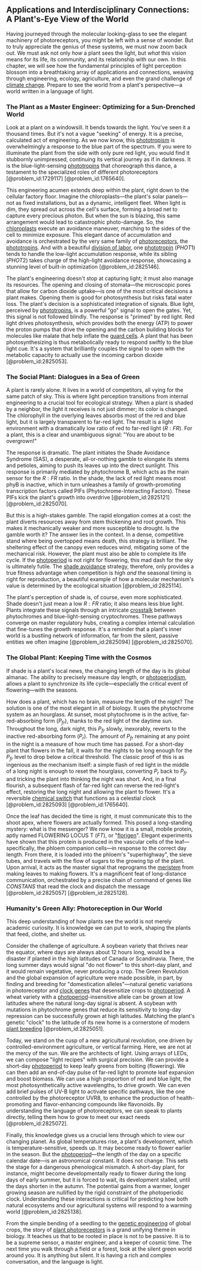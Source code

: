 ## Applications and Interdisciplinary Connections: A Plant's-Eye View of the World

Having journeyed through the molecular looking-glass to see the elegant machinery of photoreceptors, you might be left with a sense of wonder. But to truly appreciate the genius of these systems, we must now zoom back out. We must ask not only *how* a plant sees the light, but *what* this vision means for its life, its community, and its relationship with our own. In this chapter, we will see how the fundamental principles of light perception blossom into a breathtaking array of applications and connections, weaving through engineering, ecology, agriculture, and even the grand challenge of [climate change](@article_id:138399). Prepare to see the world from a plant's perspective—a world written in a language of light.

### The Plant as a Master Engineer: Optimizing for a Sun-Drenched World

Look at a plant on a windowsill. It bends towards the light. You've seen it a thousand times. But it's not a vague "seeking" of energy. It is a precise, calculated act of engineering. As we now know, this [phototropism](@article_id:152872) is overwhelmingly a response to the blue part of the spectrum. If you were to illuminate the plant from the side with only pure red light, you would find it stubbornly unimpressed, continuing its vertical journey as if in darkness. It is the blue-light-sensing [phototropins](@article_id:153874) that choreograph this dance, a testament to the specialized roles of different photoreceptors [@problem_id:1729117] [@problem_id:1765640].

This engineering acumen extends deep within the plant, right down to the cellular factory floor. Imagine the chloroplasts—the plant's solar panels—not as fixed installations, but as a dynamic, intelligent fleet. When light is dim, they spread out across the cell's surface, forming a broad net to capture every precious photon. But when the sun is blazing, this same arrangement would lead to catastrophic photo-damage. So, the [chloroplasts](@article_id:150922) execute an avoidance maneuver, marching to the sides of the cell to minimize exposure. This elegant dance of accumulation and avoidance is orchestrated by the very same family of [photoreceptors](@article_id:151006), the [phototropins](@article_id:153874). And with a beautiful [division of labor](@article_id:189832), one [phototropin](@article_id:149594) ($PHOT1$) tends to handle the low-light accumulation response, while its sibling ($PHOT2$) takes charge of the high-light avoidance response, showcasing a stunning level of built-in optimization [@problem_id:2825146].

The plant's engineering doesn't stop at capturing light; it must also manage its resources. The opening and closing of stomata—the microscopic pores that allow for carbon dioxide uptake—is one of the most critical decisions a plant makes. Opening them is good for photosynthesis but risks fatal water loss. The plant's decision is a sophisticated integration of signals. Blue light, perceived by [phototropins](@article_id:153874), is a powerful "go" signal to open the gates. Yet, this signal is not followed blindly. The response is "primed" by red light. Red light drives photosynthesis, which provides both the energy (ATP) to power the proton pumps that drive the opening and the carbon building blocks for molecules like malate that help inflate the [guard cells](@article_id:149117). A plant that has been photosynthesizing is thus metabolically ready to respond swiftly to the blue light cue. It's a system that brilliantly couples the signal to open with the metabolic capacity to actually use the incoming carbon dioxide [@problem_id:2825053].

### The Social Plant: Dialogues in a Sea of Green

A plant is rarely alone. It lives in a world of competitors, all vying for the same patch of sky. This is where light perception transitions from internal engineering to a crucial tool for ecological strategy. When a plant is shaded by a neighbor, the light it receives is not just dimmer; its color is changed. The chlorophyll in the overlying leaves absorbs most of the red and blue light, but it is largely transparent to far-red light. The result is a light environment with a dramatically low ratio of red to far-red light ($R:FR$). For a plant, this is a clear and unambiguous signal: "You are about to be overgrown!"

The response is dramatic. The plant initiates the Shade Avoidance Syndrome (SAS), a desperate, all-or-nothing gamble to elongate its stems and petioles, aiming to push its leaves up into the direct sunlight. This response is primarily mediated by phytochrome B, which acts as the main sensor for the $R:FR$ ratio. In the shade, the lack of red light means most phyB is inactive, which in turn unleashes a family of growth-promoting transcription factors called PIFs (Phytochrome-Interacting Factors). These PIFs kick the plant's growth into overdrive [@problem_id:2825121] [@problem_id:2825070].

But this is a high-stakes gamble. The rapid elongation comes at a cost: the plant diverts resources away from stem thickening and root growth. This makes it mechanically weaker and more susceptible to drought. Is the gamble worth it? The answer lies in the context. In a dense, competitive stand where being overtopped means death, this strategy is brilliant. The sheltering effect of the canopy even reduces wind, mitigating some of the mechanical risk. However, the plant must also be able to complete its life cycle. If the [photoperiod](@article_id:268190) is not right for flowering, this mad dash for the sky is ultimately futile. The [shade avoidance](@article_id:174129) strategy, therefore, only provides a true fitness advantage when competition is high *and* the seasonal timing is right for reproduction, a beautiful example of how a molecular mechanism's value is determined by the ecological situation [@problem_id:2825114].

The plant's perception of shade is, of course, even more sophisticated. Shade doesn't just mean a low $R:FR$ ratio; it also means less blue light. Plants integrate these signals through an intricate [crosstalk](@article_id:135801) between phytochromes and blue-light-sensing cryptochromes. These pathways converge on master regulatory hubs, creating a complex internal calculation that fine-tunes the growth response. It's a reminder that a plant's inner world is a bustling network of information, far from the silent, passive entities we often imagine [@problem_id:2825094] [@problem_id:2825070].

### The Global Plant: Keeping Time with the Cosmos

If shade is a plant's local news, the changing length of the day is its global almanac. The ability to precisely measure day length, or [photoperiodism](@article_id:140447), allows a plant to synchronize its life cycle—especially the critical event of flowering—with the seasons.

How does a plant, which has no brain, measure the length of the night? The solution is one of the most elegant in all of biology. It uses the phytochrome system as an hourglass. At sunset, most phytochrome is in the active, far-red-absorbing form ($P_{fr}$), thanks to the red light of the daytime sun. Throughout the long, dark night, this $P_{fr}$ slowly, inexorably, reverts to the inactive red-absorbing form ($P_r$). The amount of $P_{fr}$ remaining at any point in the night is a measure of how much time has passed. For a short-day plant that flowers in the fall, it waits for the nights to be long enough for the $P_{fr}$ level to drop below a critical threshold. The classic proof of this is as ingenious as the mechanism itself: a simple flash of red light in the middle of a long night is enough to reset the hourglass, converting $P_r$ back to $P_{fr}$ and tricking the plant into thinking the night was short. And, in a final flourish, a subsequent flash of far-red light can reverse the red-light's effect, restoring the long night and allowing the plant to flower. It's a reversible [chemical switch](@article_id:182343) that functions as a celestial clock [@problem_id:2825093] [@problem_id:1765640].

Once the leaf has decided the time is right, it must communicate this to the shoot apex, where flowers are actually formed. This posed a long-standing mystery: what is the messenger? We now know it is a small, mobile protein, aptly named FLOWERING LOCUS T ($FT$), or "[florigen](@article_id:150108)". Elegant experiments have shown that this protein is produced in the vascular cells of the leaf—specifically, the phloem companion cells—in response to the correct day length. From there, it is loaded into the phloem's "superhighway", the sieve tubes, and travels with the flow of sugars to the growing tip of the plant. Upon arrival, it acts as the master signal that reprograms the [meristem](@article_id:175629) from making leaves to making flowers. It's a magnificent feat of long-distance communication, orchestrated by a precise chain of command of genes like $CONSTANS$ that read the clock and dispatch the message [@problem_id:2825057] [@problem_id:2825128].

### Humanity's Green Ally: Photoreception in Our World

This deep understanding of how plants see the world is not merely academic curiosity. It is knowledge we can put to work, shaping the plants that feed, clothe, and shelter us.

Consider the challenge of agriculture. A soybean variety that thrives near the equator, where days are always about 12 hours long, would be a disaster if planted in the high latitudes of Canada or Scandinavia. There, the long summer days would signal "do not flower" to this short-day plant, and it would remain vegetative, never producing a crop. The Green Revolution and the global expansion of agriculture were made possible, in part, by finding and breeding for "domestication alleles"—natural genetic variations in photoreceptor and [clock genes](@article_id:172884) that desensitize crops to [photoperiod](@article_id:268190). A wheat variety with a [photoperiod](@article_id:268190)-insensitive allele can be grown at low latitudes where the natural long-day signal is absent. A soybean with mutations in phytochrome genes that reduce its sensitivity to long-day repression can be successfully grown at high latitudes. Matching the plant's genetic "clock" to the latitude of its new home is a cornerstone of modern [plant breeding](@article_id:163808) [@problem_id:2825051].

Today, we stand on the cusp of a new agricultural revolution, one driven by controlled-environment agriculture, or vertical farming. Here, we are not at the mercy of the sun. We are the architects of light. Using arrays of LEDs, we can compose "light recipes" with surgical precision. We can provide a short-day [photoperiod](@article_id:268190) to keep leafy greens from bolting (flowering). We can then add an end-of-day pulse of far-red light to promote leaf expansion and boost biomass. We can use a high proportion of red and blue light, the most photosynthetically active wavelengths, to drive growth. We can even add brief pulses of UV-B light to activate specific pathways, like the one controlled by the photoreceptor UVR8, to enhance the production of health-promoting and flavor-enhancing compounds like flavonoids. By understanding the language of photoreceptors, we can speak to plants directly, telling them how to grow to meet our exact needs [@problem_id:2825072].

Finally, this knowledge gives us a crucial lens through which to view our changing planet. As global temperatures rise, a plant's development, which is temperature-sensitive, speeds up. It may become ready to flower earlier in the season. But the [photoperiod](@article_id:268190)—the length of the day on a specific calendar date—is an astronomical constant. It does not change. This sets the stage for a dangerous phenological mismatch. A short-day plant, for instance, might become developmentally ready to flower during the long days of early summer, but it is forced to wait, its development stalled, until the days shorten in the autumn. The potential gains from a warmer, longer growing season are nullified by the rigid constraint of the photoperiodic clock. Understanding these interactions is critical for predicting how both natural ecosystems and our agricultural systems will respond to a warming world [@problem_id:2825138].

From the simple bending of a seedling to the [genetic engineering](@article_id:140635) of global crops, the story of [plant photoreceptors](@article_id:150251) is a grand unifying theme in biology. It teaches us that to be rooted in place is not to be passive. It is to be a supreme sensor, a master engineer, and a keeper of cosmic time. The next time you walk through a field or a forest, look at the silent green world around you. It is anything but silent. It is having a rich and complex conversation, and the language is light.